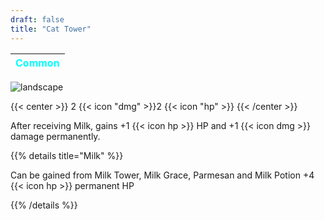 ```yaml
---
draft: false
title: "Cat Tower"
---
```

| <span style="color:Cyan"> Common </span> |
|--------|

![landscape](/images/towers/towerS_2.png)

{{< center >}}
2 {{< icon "dmg" >}}2 {{< icon "hp" >}}
{{< /center >}}

After receiving Milk, gains +1 {{< icon hp >}} HP and +1 {{< icon dmg >}} damage permanently.

{{% details title="Milk" %}}

Can be gained from Milk Tower, Milk Grace, Parmesan and Milk Potion
+4 {{< icon hp >}} permanent HP

{{% /details %}}